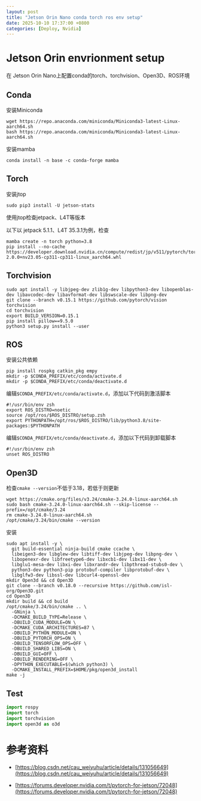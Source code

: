 ```yaml
---
layout: post
title: "Jetson Orin Nano conda torch ros env setup"
date: 2025-10-10 17:37:00 +0800
categories: [Deploy, Nvidia]
---
```


# Jetson Orin envrionment setup

在 Jetson Orin Nano上配置conda的torch、torchvision、Open3D、ROS环境

## Conda

安装Miniconda
``` shell
wget https://repo.anaconda.com/miniconda/Miniconda3-latest-Linux-aarch64.sh
bash https://repo.anaconda.com/miniconda/Miniconda3-latest-Linux-aarch64.sh
```

安装mamba
``` shell
conda install -n base -c conda-forge mamba
```

## Torch

安装jtop
``` shell
sudo pip3 install -U jetson-stats
```

使用jtop检查jetpack、L4T等版本

以下以 jetpack 5.1.1、L4T 35.3.1为例，检查

``` shell
mamba create -n torch python=3.8
pip install --no-cache https://developer.download.nvidia.cn/compute/redist/jp/v511/pytorch/torch-2.0.0+nv23.05-cp311-cp311-linux_aarch64.whl

```

## Torchvision

``` shell
sudo apt install -y libjpeg-dev zlib1g-dev libpython3-dev libopenblas-dev libavcodec-dev libavformat-dev libswscale-dev libpng-dev
git clone --branch v0.15.1 https://github.com/pytorch/vision torchvision 
cd torchvision
export BUILD_VERSION=0.15.1
pip install pillow==9.5.0
python3 setup.py install --user
```

## ROS

安装公共依赖
``` shell
pip install rospkg catkin_pkg empy
mkdir -p $CONDA_PREFIX/etc/conda/activate.d
mkdir -p $CONDA_PREFIX/etc/conda/deactivate.d
```

编辑`$CONDA_PREFIX/etc/conda/activate.d`，添加以下代码到激活脚本
``` shell
#!/usr/bin/env zsh
export ROS_DISTRO=noetic
source /opt/ros/$ROS_DISTRO/setup.zsh
export PYTHONPATH=/opt/ros/$ROS_DISTRO/lib/python3.8/site-packages:$PYTHONPATH
```

编辑`$CONDA_PREFIX/etc/conda/deactivate.d`，添加以下代码到卸载脚本
``` shell
#!/usr/bin/env zsh
unset ROS_DISTRO
```

## Open3D


检查`cmake --version`不低于3.18，若低于则更新
``` shell
wget https://cmake.org/files/v3.24/cmake-3.24.0-linux-aarch64.sh
sudo bash cmake-3.24.0-linux-aarch64.sh --skip-license --prefix=/opt/cmake/3.24
rm cmake-3.24.0-linux-aarch64.sh
/opt/cmake/3.24/bin/cmake --version
```

安装
``` shell
sudo apt install -y \
  git build-essential ninja-build cmake ccache \
  libeigen3-dev libglew-dev libtiff-dev libjpeg-dev libpng-dev \
  libopenexr-dev libfreetype6-dev libxcb1-dev libx11-dev \
  libglu1-mesa-dev libxi-dev libxrandr-dev libpthread-stubs0-dev \
  python3-dev python3-pip protobuf-compiler libprotobuf-dev \
  libglfw3-dev libssl-dev libcurl4-openssl-dev
mkdir Open3d && cd Open3D
git clone --branch v0.18.0 --recursive https://github.com/isl-org/Open3D.git
cd Open3D
mkdir build && cd build
/opt/cmake/3.24/bin/cmake .. \
  -GNinja \
  -DCMAKE_BUILD_TYPE=Release \
  -DBUILD_CUDA_MODULE=ON \
  -DCMAKE_CUDA_ARCHITECTURES=87 \
  -DBUILD_PYTHON_MODULE=ON \
  -DBUILD_PYTORCH_OPS=ON \
  -DBUILD_TENSORFLOW_OPS=OFF \
  -DBUILD_SHARED_LIBS=ON \
  -DBUILD_GUI=OFF \
  -DBUILD_RENDERING=OFF \
  -DPYTHON_EXECUTABLE=$(which python3) \
  -DCMAKE_INSTALL_PREFIX=$HOME/pkg/open3d_install
make -j
```

## Test

``` python
import rospy
import torch
import torchvision
import open3d as o3d
```

# 参考资料
- [https://blog.csdn.net/cau_weiyuhu/article/details/131056649](https://blog.csdn.net/cau_weiyuhu/article/details/131056649)

- [https://forums.developer.nvidia.com/t/pytorch-for-jetson/72048](https://forums.developer.nvidia.com/t/pytorch-for-jetson/72048)


